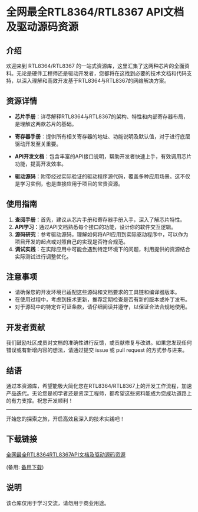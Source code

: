 # 全网最全RTL8364/RTL8367 API文档及驱动源码资源

## 介绍

欢迎来到 RTL8364/RTL8367 的一站式资源库，这里汇集了这两种芯片的全面资料。无论是硬件工程师还是驱动开发者，您都将在这找到必要的技术文档和代码支持，以深入理解和高效开发基于RTL8364与RTL8367的网络解决方案。

## 资源详情

- **芯片手册**：详尽解释RTL8364与RTL8367的架构、特性和内部寄存器布局，是理解这两款芯片的基础。
  
- **寄存器手册**：提供所有相关寄存器的地址、功能说明及默认值，对于进行底层驱动开发至关重要。
  
- **API开发文档**：包含丰富的API接口说明，帮助开发者快速上手，有效调用芯片功能，提高开发效率。
  
- **驱动源码**：附带经过实际验证的驱动程序源代码，覆盖多种应用场景。这不仅是学习实例，也是直接应用于项目的宝贵资源。

## 使用指南

1. **查阅手册**：首先，建议从芯片手册和寄存器手册入手，深入了解芯片特性。
2. **API学习**：通过API文档熟悉每个接口的功能，设计你的软件交互逻辑。
3. **源码研究**：参考驱动源码，理解如何将API应用到实际驱动程序中，可以作为项目开发的起点或对照自己的实现是否符合规范。
4. **调试实践**：在实际应用中可能会遇到特定环境下的问题，利用提供的资源结合实际测试进行调整优化。

## 注意事项

- 请确保您的开发环境已适配这些源码和文档要求的工具链和编译器版本。
- 在使用过程中，考虑到技术更新，推荐定期检查是否有新的版本或补丁发布。
- 对于源码中的特定许可证条款，请仔细阅读并遵守，以保证合法合规地使用。

## 开发者贡献

我们鼓励社区成员对文档的准确性进行反馈，或贡献修复与改进。如果您发现任何错误或有新增内容的想法，请通过提交 issue 或 pull request 的方式参与进来。

## 结语

通过本资源库，希望能极大简化您在RTL8364/RTL8367上的开发工作流程，加速产品迭代。无论您是初学者还是资深工程师，都希望这些资料能成为您成功道路上的有力支撑。祝您开发顺利！

---

开始您的探索之旅，开启高效且深入的技术实践吧！

## 下载链接
[全网最全RTL8364RTL8367API文档及驱动源码资源](https://pan.quark.cn/s/dba733dac6d3) 

(备用: [备用下载](https://pan.baidu.com/s/1Th2N-wMFAPJJnyLrR2cyCA?pwd=1234))

## 说明

该仓库仅用于学习交流，请勿用于商业用途。
